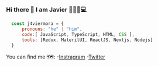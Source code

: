 ### Hi there 👋 I am Javier 👨🏽‍💻💻
```js
  const j4viermora = {
      pronouns: "he" | "him",
      code:[ JavaScript, TypeScript, HTML, CSS ],
      tools: [Redux, MaterilUI, ReactJS, Nextjs, Nodejs]
  }
```

You can find me 🗺️:
-[Instragram](https://instagram.com/hobbylaer)
-[Twitter](https://twitter.com/j4viermora)
